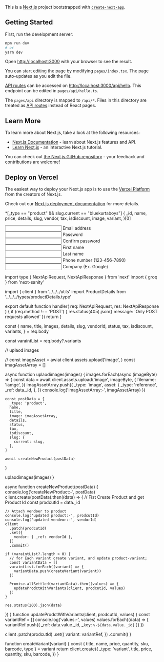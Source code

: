 This is a [Next.js](https://nextjs.org/) project bootstrapped with [`create-next-app`](https://github.com/vercel/next.js/tree/canary/packages/create-next-app).

## Getting Started

First, run the development server:

```bash
npm run dev
# or
yarn dev
```

Open [http://localhost:3000](http://localhost:3000) with your browser to see the result.

You can start editing the page by modifying `pages/index.tsx`. The page auto-updates as you edit the file.

[API routes](https://nextjs.org/docs/api-routes/introduction) can be accessed on [http://localhost:3000/api/hello](http://localhost:3000/api/hello). This endpoint can be edited in `pages/api/hello.ts`.

The `pages/api` directory is mapped to `/api/*`. Files in this directory are treated as [API routes](https://nextjs.org/docs/api-routes/introduction) instead of React pages.

## Learn More

To learn more about Next.js, take a look at the following resources:

- [Next.js Documentation](https://nextjs.org/docs) - learn about Next.js features and API.
- [Learn Next.js](https://nextjs.org/learn) - an interactive Next.js tutorial.

You can check out [the Next.js GitHub repository](https://github.com/vercel/next.js/) - your feedback and contributions are welcome!

## Deploy on Vercel

The easiest way to deploy your Next.js app is to use the [Vercel Platform](https://vercel.com/new?utm_medium=default-template&filter=next.js&utm_source=create-next-app&utm_campaign=create-next-app-readme) from the creators of Next.js.

Check out our [Next.js deployment documentation](https://nextjs.org/docs/deployment) for more details.

\*[_type == "product" && slug.current == "bluekurtaboys"] {
\_id,
name,
price,
details,
slug,
vendor,
tax,
isdiscount,
image,
variant,
}[0]

<div>
      <div class="relative z-0 mb-6 w-full group">
        <input
          type="email"
          name="floating_email"
          id="floating_email"
          class="block py-2.5 px-0 w-full text-sm text-gray-900 bg-transparent border-0 border-b-2 border-gray-300 appearance-none dark:text-white dark:border-gray-600 dark:focus:border-blue-500 focus:outline-none focus:ring-0 focus:border-blue-600 peer"
          placeholder=" "
          required
        />
        <label
          for="floating_email"
          class="peer-focus:font-medium absolute text-sm text-gray-500 dark:text-gray-400 duration-300 transform -translate-y-6 scale-75 top-3 -z-10 origin-[0] peer-focus:left-0 peer-focus:text-blue-600 peer-focus:dark:text-blue-500 peer-placeholder-shown:scale-100 peer-placeholder-shown:translate-y-0 peer-focus:scale-75 peer-focus:-translate-y-6"
        >
          Email address
        </label>
      </div>
      <div class="relative z-0 mb-6 w-full group">
        <input
          type="password"
          name="floating_password"
          id="floating_password"
          class="block py-2.5 px-0 w-full text-sm text-gray-900 bg-transparent border-0 border-b-2 border-gray-300 appearance-none dark:text-white dark:border-gray-600 dark:focus:border-blue-500 focus:outline-none focus:ring-0 focus:border-blue-600 peer"
          placeholder=" "
          required
        />
        <label
          for="floating_password"
          class="peer-focus:font-medium absolute text-sm text-gray-500 dark:text-gray-400 duration-300 transform -translate-y-6 scale-75 top-3 -z-10 origin-[0] peer-focus:left-0 peer-focus:text-blue-600 peer-focus:dark:text-blue-500 peer-placeholder-shown:scale-100 peer-placeholder-shown:translate-y-0 peer-focus:scale-75 peer-focus:-translate-y-6"
        >
          Password
        </label>
      </div>
      <div class="relative z-0 mb-6 w-full group">
        <input
          type="password"
          name="repeat_password"
          id="floating_repeat_password"
          class="block py-2.5 px-0 w-full text-sm text-gray-900 bg-transparent border-0 border-b-2 border-gray-300 appearance-none dark:text-white dark:border-gray-600 dark:focus:border-blue-500 focus:outline-none focus:ring-0 focus:border-blue-600 peer"
          placeholder=" "
          required
        />
        <label
          for="floating_repeat_password"
          class="peer-focus:font-medium absolute text-sm text-gray-500 dark:text-gray-400 duration-300 transform -translate-y-6 scale-75 top-3 -z-10 origin-[0] peer-focus:left-0 peer-focus:text-blue-600 peer-focus:dark:text-blue-500 peer-placeholder-shown:scale-100 peer-placeholder-shown:translate-y-0 peer-focus:scale-75 peer-focus:-translate-y-6"
        >
          Confirm password
        </label>
      </div>
      <div class="grid md:grid-cols-2 md:gap-6">
        <div class="relative z-0 mb-6 w-full group">
          <input
            type="text"
            name="floating_first_name"
            id="floating_first_name"
            class="block py-2.5 px-0 w-full text-sm text-gray-900 bg-transparent border-0 border-b-2 border-gray-300 appearance-none dark:text-white dark:border-gray-600 dark:focus:border-blue-500 focus:outline-none focus:ring-0 focus:border-blue-600 peer"
            placeholder=" "
            required
          />
          <label
            for="floating_first_name"
            class="peer-focus:font-medium absolute text-sm text-gray-500 dark:text-gray-400 duration-300 transform -translate-y-6 scale-75 top-3 -z-10 origin-[0] peer-focus:left-0 peer-focus:text-blue-600 peer-focus:dark:text-blue-500 peer-placeholder-shown:scale-100 peer-placeholder-shown:translate-y-0 peer-focus:scale-75 peer-focus:-translate-y-6"
          >
            First name
          </label>
        </div>
        <div class="relative z-0 mb-6 w-full group">
          <input
            type="text"
            name="floating_last_name"
            id="floating_last_name"
            class="block py-2.5 px-0 w-full text-sm text-gray-900 bg-transparent border-0 border-b-2 border-gray-300 appearance-none dark:text-white dark:border-gray-600 dark:focus:border-blue-500 focus:outline-none focus:ring-0 focus:border-blue-600 peer"
            placeholder=" "
            required
          />
          <label
            for="floating_last_name"
            class="peer-focus:font-medium absolute text-sm text-gray-500 dark:text-gray-400 duration-300 transform -translate-y-6 scale-75 top-3 -z-10 origin-[0] peer-focus:left-0 peer-focus:text-blue-600 peer-focus:dark:text-blue-500 peer-placeholder-shown:scale-100 peer-placeholder-shown:translate-y-0 peer-focus:scale-75 peer-focus:-translate-y-6"
          >
            Last name
          </label>
        </div>
      </div>
      <div class="grid md:grid-cols-2 md:gap-6">
        <div class="relative z-0 mb-6 w-full group">
          <input
            type="tel"
            pattern="[0-9]{3}-[0-9]{3}-[0-9]{4}"
            name="floating_phone"
            id="floating_phone"
            class="block py-2.5 px-0 w-full text-sm text-gray-900 bg-transparent border-0 border-b-2 border-gray-300 appearance-none dark:text-white dark:border-gray-600 dark:focus:border-blue-500 focus:outline-none focus:ring-0 focus:border-blue-600 peer"
            placeholder=" "
            required
          />
          <label
            for="floating_phone"
            class="peer-focus:font-medium absolute text-sm text-gray-500 dark:text-gray-400 duration-300 transform -translate-y-6 scale-75 top-3 -z-10 origin-[0] peer-focus:left-0 peer-focus:text-blue-600 peer-focus:dark:text-blue-500 peer-placeholder-shown:scale-100 peer-placeholder-shown:translate-y-0 peer-focus:scale-75 peer-focus:-translate-y-6"
          >
            Phone number (123-456-7890)
          </label>
        </div>
        <div class="relative z-0 mb-6 w-full group">
          <input
            type="text"
            name="floating_company"
            id="floating_company"
            class="block py-2.5 px-0 w-full text-sm text-gray-900 bg-transparent border-0 border-b-2 border-gray-300 appearance-none dark:text-white dark:border-gray-600 dark:focus:border-blue-500 focus:outline-none focus:ring-0 focus:border-blue-600 peer"
            placeholder=" "
            required
          />
          <label
            for="floating_company"
            class="peer-focus:font-medium absolute text-sm text-gray-500 dark:text-gray-400 duration-300 transform -translate-y-6 scale-75 top-3 -z-10 origin-[0] peer-focus:left-0 peer-focus:text-blue-600 peer-focus:dark:text-blue-500 peer-placeholder-shown:scale-100 peer-placeholder-shown:translate-y-0 peer-focus:scale-75 peer-focus:-translate-y-6"
          >
            Company (Ex. Google)
          </label>
        </div>
      </div>
    </div>

import type { NextApiRequest, NextApiResponse } from 'next'
import { groq } from 'next-sanity'

import { client } from '../../../utils'
import ProductDetails from '../../../types/productDetails.type'

export default function handler(
req: NextApiRequest,
res: NextApiResponse<ProductDetails>
) {
if (req.method !== 'POST') {
res.status(405).json({ message: 'Only POST requests allowed' })
return
}

const {
name,
title,
images,
details,
slug,
vendorId,
status,
tax,
isdiscount,
variants,
} = req.body

const varaintList = req.body?.variants

// uplaod images

// const imageAsset = awiat client.assets.upload('image', )
const imagAssetArray = []

async function uplaodimages(images) {
images.forEach(async (imageByte) => {
const data = await client.assets.upload('image', imageByte, {
filename: 'iamge',
})
imagAssetArray.push({
\_type: 'image',
asset: {
\_type: 'reference',
\_ref: data.\_id,
},
})
console.log('imagAssetArray:-', imagAssetArray)
})

    const postData = {
      _type: 'product',
      name,
      title,
      image: imagAssetArray,
      details,
      status,
      tax,
      isdiscount,
      slug: {
        current: slug,
      },
    }

    await createNewProduct(postData)

}

uplaodimages(images)
}

async function createNewProduct(postData) {
console.log('createNewProduct:-', postData)
client.create(postData).then((data) => {
// Fist Create Product and get Product Id
const prodcutId = data.\_id

    // Attach vendoer to product
    console.log('updated product:-', prodcutId)
    console.log('updated vendeor:-', vendorId)
    client
      .patch(prodcutId)
      .set({
        vendor: { _ref: vendorId },
      })
      .commit()

    if (varaintList?.length > 0) {
      // for Each variant create variant, and update product-variant;
      const variantData = []
      varaintList.forEach((variant) => {
        variantData.push(createVariant(variant))
      })

      Promise.allSettled(variantData).then((values) => {
        updateProdctWithVariants(client, prodcutId, values)
      })
    }

    res.status(200).json(data)

})
}
function updateProdctWithVariants(client, prodcutId, values) {
const variantRef = []
console.log('values:-', values)
values.forEach((data) => {
variantRef.push({ \_ref: data.value.\_id, \_key: `v-${data.value._id}` })
})

client
.patch(prodcutId)
.set({
variant: variantRef,
})
.commit()
}

function createVariant(variant) {
const { title, name, price, quantity, sku, barcode, type } = variant
return client.create({
\_type: 'variant',
title,
price,
quantity,
sku,
barcode,
})
}
